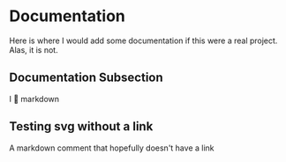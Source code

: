 # Documentation

Here is where I would add some documentation if this were a real project. Alas, it is not.

## Documentation Subsection

I :purple_heart: markdown

## Testing svg without a link

A markdown comment that hopefully doesn't have a link